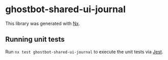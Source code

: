 # ghostbot-shared-ui-journal

This library was generated with [Nx](https://nx.dev).

## Running unit tests

Run `nx test ghostbot-shared-ui-journal` to execute the unit tests via [Jest](https://jestjs.io).
